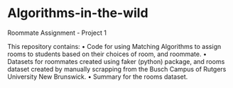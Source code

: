 # Algorithms-in-the-wild
Roommate Assignment - Project 1

This repository contains:
•	Code for using Matching Algorithms to assign rooms to students based on their choices of room, and roommate.
•	Datasets for roommates created using faker (python) package, and rooms dataset created by manually scrapping from the Busch Campus of Rutgers University New Brunswick.
•	Summary for the rooms dataset.


